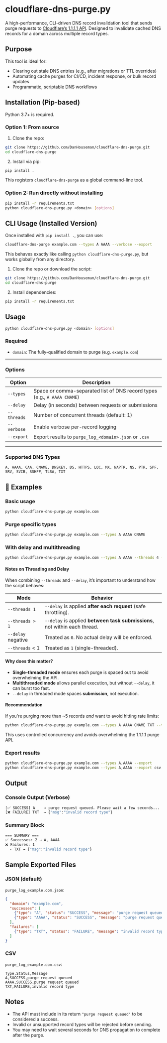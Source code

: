 # cloudflare-dns-purge.py

A high-performance, CLI-driven DNS record invalidation tool that sends purge requests to [Cloudflare’s 1.1.1.1 API](https://one.one.one.one/). Designed to invalidate cached DNS records for a domain across multiple record types.

## Purpose

This tool is ideal for:

- Clearing out stale DNS entries (e.g., after migrations or TTL overrides)
- Automating cache purges for CI/CD, incident response, or bulk record updates
- Programmatic, scriptable DNS workflows

## Installation (Pip-based)
Python 3.7+ is required.

### Option 1: From source

1. Clone the repo:
```bash
git clone https://github.com/DanHouseman/cloudflare-dns-purge.git
cd cloudflare-dns-purge
```

2. Install via pip:
```bash
pip install .
```

This registers `cloudflare-dns-purge` as a global command-line tool.

### Option 2: Run directly without installing

```bash
pip install -r requirements.txt
python cloudflare-dns-purge.py <domain> [options]
```

## CLI Usage (Installed Version)

Once installed with `pip install .`, you can use:

```bash
cloudflare-dns-purge example.com --types A AAAA --verbose --export
```

This behaves exactly like calling `python cloudflare-dns-purge.py`, but works globally from any directory.


1. Clone the repo or download the script:

```bash
git clone https://github.com/DanHouseman/cloudflare-dns-purge.git
cd cloudflare-dns-purge
```

2. Install dependencies:

```bash
pip install -r requirements.txt
```

## Usage

```bash
python cloudflare-dns-purge.py <domain> [options]
```

### Required
- `domain`: The fully-qualified domain to purge (e.g. `example.com`)

---

### Options

| Option        | Description                                                                 |
|---------------|-----------------------------------------------------------------------------|
| `--types`     | Space or comma-separated list of DNS record types (e.g., `A AAAA CNAME`)   |
| `--delay`     | Delay (in seconds) between requests or submissions                          |
| `--threads`   | Number of concurrent threads (default: 1)                                   |
| `--verbose`   | Enable verbose per-record logging                                           |
| `--export`    | Export results to `purge_log_<domain>.json` or `.csv`                       |

---

### Supported DNS Types

`A, AAAA, CAA, CNAME, DNSKEY, DS, HTTPS, LOC, MX, NAPTR, NS, PTR, SPF, SRV, SVCB, SSHFP, TLSA, TXT`

## 🧪 Examples

### Basic usage

```bash
python cloudflare-dns-purge.py example.com
```

### Purge specific types

```bash
python cloudflare-dns-purge.py example.com --types A AAAA CNAME
```

### With delay and multithreading

```bash
python cloudflare-dns-purge.py example.com --types A AAAA --threads 4 --delay 0.3 --verbose
```

#### Notes on Threading and Delay

When combining `--threads` and `--delay`, it’s important to understand how the script behaves:

| Mode               | Behavior                                                                 |
|--------------------|--------------------------------------------------------------------------|
| `--threads 1`      | `--delay` is applied **after each request** (safe throttling).           |
| `--threads > 1`    | `--delay` is applied **between task submissions**, not within each thread.|
| `--delay` negative | Treated as `0`. No actual delay will be enforced.                        |
| `--threads` < 1    | Treated as `1` (single-threaded).                                        |

#### Why does this matter?

- **Single-threaded mode** ensures each purge is spaced out to avoid overwhelming the API.
- **Multithreaded mode** allows parallel execution, but without `--delay`, it can burst too fast.
- `--delay` in threaded mode spaces **submission**, not execution.

#### Recommendation

If you're purging more than ~5 records *and* want to avoid hitting rate limits:

```bash
python cloudflare-dns-purge.py example.com --types A AAAA CNAME TXT --threads 4 --delay 0.3 --verbose
```
This uses controlled concurrency and avoids overwhelming the 1.1.1.1 purge API.

### Export results

```bash
python cloudflare-dns-purge.py example.com --types A,AAAA --export       # exports JSON
python cloudflare-dns-purge.py example.com --types A,AAAA --export csv   # exports CSV
```

## Output

### Console Output (Verbose)

```bash
[✅ SUCCESS] A    → purge request queued. Please wait a few seconds...
[❌ FAILURE] TXT  → {"msg":"invalid record type"}
```

### Summary Block

```bash
=== SUMMARY ===
✅ Successes: 2 → A, AAAA
❌ Failures: 1
  - TXT → {"msg":"invalid record type"}
```

## Sample Exported Files

### JSON (default)

`purge_log_example.com.json`:

```json
{
  "domain": "example.com",
  "successes": [
    {"type": "A", "status": "SUCCESS", "message": "purge request queued"},
    {"type": "AAAA", "status": "SUCCESS", "message": "purge request queued"}
  ],
  "failures": [
    {"type": "TXT", "status": "FAILURE", "message": "invalid record type"}
  ]
}
```

### CSV

`purge_log_example.com.csv`:

```csv
Type,Status,Message
A,SUCCESS,purge request queued
AAAA,SUCCESS,purge request queued
TXT,FAILURE,invalid record type
```

## Notes

- The API must include in its return  `"purge request queued"` to be considered a success.
- Invalid or unsupported record types will be rejected before sending.
- You may need to wait several seconds for DNS propagation to complete after the purge.

